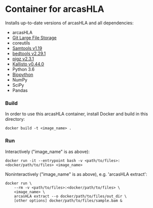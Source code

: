 # Container for arcasHLA #

Installs up-to-date versions of arcasHLA and all dependencies:

- arcasHLA
- [Git Large File Storage](https://github.com/git-lfs/git-lfs/wiki/Installation)
- coreutils
- [Samtools v1.19](http://www.htslib.org/)
- [bedtools v2.29.1](http://bedtools.readthedocs.io/)
- [pigz v2.3.1](https://zlib.net/pigz/)
- [Kallisto v0.44.0](https://pachterlab.github.io/kallisto/)
- Python 3.6
- [Biopython](https://biopython.org/wiki/Download)
- NumPy
- SciPy
- Pandas

### Build ###
In order to use this arcasHLA container, install Docker and build in this directory:
```
docker build -t <image_name> .
```
### Run ###
Interactively ("image_name" is as above):
```
docker run -it --entrypoint bash -v <path/to/files>:<docker/path/to/files> <image_name>
```
Noninteractively ("image_name" is as above), e.g. 'arcasHLA extract':
```
docker run \
	--rm -v <path/to/files>:<docker/path/to/files> \
	<image_name> \
	arcasHLA extract --o docker/path/to/files/out_dir \
	[other options] docker/path/to/files/sample.bam & 

```
